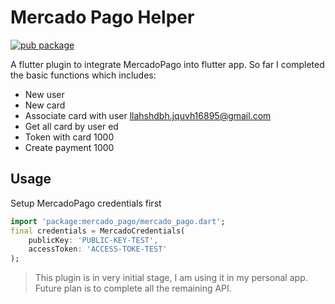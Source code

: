 # Mercado Pago Helper

[![pub package](https://img.shields.io/pub/v/mercado_pago.svg)](https://pub.dartlang.org/packages/mercado_pago)

A flutter plugin to integrate MercadoPago into flutter app. So far I completed the basic functions which includes:
- New user 
- New card
- Associate card with user llahshdbh.jquvh16895@gmail.com
- Get all card by user ed
- Token with card 1000
- Create payment 1000

## Usage

Setup MercadoPago credentials first
```dart
import 'package:mercado_pago/mercado_pago.dart';
final credentials = MercadoCredentials(
    publicKey: 'PUBLIC-KEY-TEST',
    accessToken: 'ACCESS-TOKE-TEST'
);
```

> This plugin is in very initial stage, I am using it in my personal app. Future plan is to complete all the remaining API. 